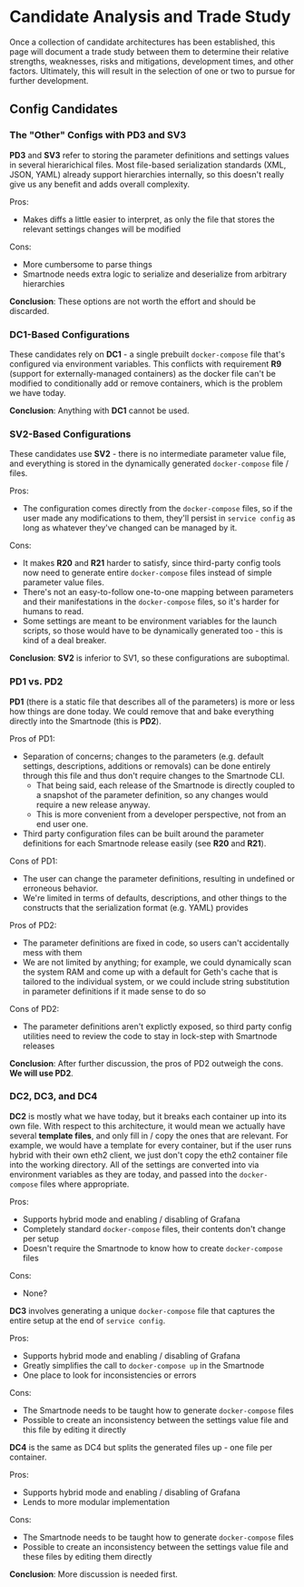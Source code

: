 # Candidate Analysis and Trade Study

Once a collection of candidate architectures has been established, this page will document a trade study between them to determine their relative strengths, weaknesses, risks and mitigations, development times, and other factors.
Ultimately, this will result in the selection of one or two to pursue for further development.


## Config Candidates

### The "Other" Configs with PD3 and SV3

**PD3** and **SV3** refer to storing the parameter definitions and settings values in several hierarichical files.
Most file-based serialization standards (XML, JSON, YAML) already support hierarchies internally, so this doesn't really give us any benefit and adds overall complexity. 

Pros:
- Makes diffs a little easier to interpret, as only the file that stores the relevant settings changes will be modified

Cons:
- More cumbersome to parse things
- Smartnode needs extra logic to serialize and deserialize from arbitrary hierarchies


**Conclusion**: These options are not worth the effort and should be discarded.


### DC1-Based Configurations

These candidates rely on **DC1** - a single prebuilt `docker-compose` file that's configured via environment variables.
This conflicts with requirement **R9** (support for externally-managed containers) as the docker file can't be modified to conditionally add or remove containers, which is the problem we have today.

**Conclusion**: Anything with **DC1** cannot be used.


### SV2-Based Configurations

These candidates use **SV2** - there is no intermediate parameter value file, and everything is stored in the dynamically generated `docker-compose` file / files.

Pros:
- The configuration comes directly from the `docker-compose` files, so if the user made any modifications to them, they'll persist in `service config` as long as whatever they've changed can be managed by it.

Cons:
- It makes **R20** and **R21** harder to satisfy, since third-party config tools now need to generate entire `docker-compose` files instead of simple parameter value files.
- There's not an easy-to-follow one-to-one mapping between parameters and their manifestations in the `docker-compose` files, so it's harder for humans to read.
- Some settings are meant to be environment variables for the launch scripts, so those would have to be dynamically generated too - this is kind of a deal breaker.

**Conclusion**: **SV2** is inferior to SV1, so these configurations are suboptimal.


### PD1 vs. PD2

**PD1** (there is a static file that describes all of the parameters) is more or less how things are done today.
We could remove that and bake everything directly into the Smartnode (this is **PD2**).

Pros of PD1:
- Separation of concerns; changes to the parameters (e.g. default settings, descriptions, additions or removals) can be done entirely through this file and thus don't require changes to the Smartnode CLI.
  - That being said, each release of the Smartnode is directly coupled to a snapshot of the parameter definition, so any changes would require a new release anyway.
  - This is more convenient from a developer perspective, not from an end user one.
- Third party configuration files can be built around the parameter definitions for each Smartnode release easily (see **R20** and **R21**).


Cons of PD1:
- The user can change the parameter definitions, resulting in undefined or erroneous behavior.
- We're limited in terms of defaults, descriptions, and other things to the constructs that the serialization format (e.g. YAML) provides


Pros of PD2:
- The parameter definitions are fixed in code, so users can't accidentally mess with them
- We are not limited by anything; for example, we could dynamically scan the system RAM and come up with a default for Geth's cache that is tailored to the individual system, or we could include string substitution in parameter definitions if it made sense to do so

Cons of PD2:
- The parameter definitions aren't explictly exposed, so third party config utilities need to review the code to stay in lock-step with Smartnode releases

**Conclusion**: After further discussion, the pros of PD2 outweigh the cons.
**We will use PD2**. 


### DC2, DC3, and DC4

**DC2** is mostly what we have today, but it breaks each container up into its own file.
With respect to this architecture, it would mean we actually have several **template files**, and only fill in / copy the ones that are relevant.
For example, we would have a template for every container, but if the user runs hybrid with their own eth2 client, we just don't copy the eth2 container file into the working directory.
All of the settings are converted into via environment variables as they are today, and passed into the `docker-compose` files where appropriate.

Pros:
- Supports hybrid mode and enabling / disabling of Grafana
- Completely standard `docker-compose` files, their contents don't change per setup
- Doesn't require the Smartnode to know how to create `docker-compose` files

Cons:
- None?


**DC3** involves generating a unique `docker-compose` file that captures the entire setup at the end of `service config`.

Pros:
- Supports hybrid mode and enabling / disabling of Grafana
- Greatly simplifies the call to `docker-compose up` in the Smartnode
- One place to look for inconsistencies or errors

Cons:
- The Smartnode needs to be taught how to generate `docker-compose` files
- Possible to create an inconsistency between the settings value file and this file by editing it directly


**DC4** is the same as DC4 but splits the generated files up - one file per container.

Pros:
- Supports hybrid mode and enabling / disabling of Grafana
- Lends to more modular implementation

Cons:
- The Smartnode needs to be taught how to generate `docker-compose` files
- Possible to create an inconsistency between the settings value file and these files by editing them directly

**Conclusion**: More discussion is needed first.

